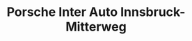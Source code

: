 ---
title: "Porsche Inter Auto Innsbruck-Mitterweg"
url: /innsbruck/porsche-inter-auto-innsbruck-mitterweg/
shop: Autowerkstatt
---